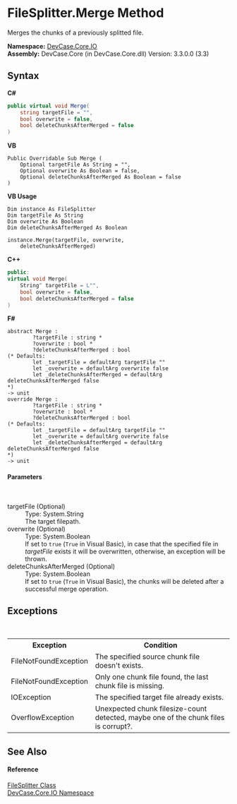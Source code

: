 # FileSplitter.Merge Method 
 

Merges the chunks of a previously splitted file.

**Namespace:**&nbsp;<a href="N_DevCase_Core_IO">DevCase.Core.IO</a><br />**Assembly:**&nbsp;DevCase.Core (in DevCase.Core.dll) Version: 3.3.0.0 (3.3)

## Syntax

**C#**<br />
``` C#
public virtual void Merge(
	string targetFile = "",
	bool overwrite = false,
	bool deleteChunksAfterMerged = false
)
```

**VB**<br />
``` VB
Public Overridable Sub Merge ( 
	Optional targetFile As String = "",
	Optional overwrite As Boolean = false,
	Optional deleteChunksAfterMerged As Boolean = false
)
```

**VB Usage**<br />
``` VB Usage
Dim instance As FileSplitter
Dim targetFile As String
Dim overwrite As Boolean
Dim deleteChunksAfterMerged As Boolean

instance.Merge(targetFile, overwrite, 
	deleteChunksAfterMerged)
```

**C++**<br />
``` C++
public:
virtual void Merge(
	String^ targetFile = L"", 
	bool overwrite = false, 
	bool deleteChunksAfterMerged = false
)
```

**F#**<br />
``` F#
abstract Merge : 
        ?targetFile : string * 
        ?overwrite : bool * 
        ?deleteChunksAfterMerged : bool 
(* Defaults:
        let _targetFile = defaultArg targetFile ""
        let _overwrite = defaultArg overwrite false
        let _deleteChunksAfterMerged = defaultArg deleteChunksAfterMerged false
*)
-> unit 
override Merge : 
        ?targetFile : string * 
        ?overwrite : bool * 
        ?deleteChunksAfterMerged : bool 
(* Defaults:
        let _targetFile = defaultArg targetFile ""
        let _overwrite = defaultArg overwrite false
        let _deleteChunksAfterMerged = defaultArg deleteChunksAfterMerged false
*)
-> unit 
```


#### Parameters
&nbsp;<dl><dt>targetFile (Optional)</dt><dd>Type: System.String<br />The target filepath.</dd><dt>overwrite (Optional)</dt><dd>Type: System.Boolean<br />If set to `true` (`True` in Visual Basic), in case that the specified file in *targetFile* exists it will be overwritten, otherwise, an exception will be thrown.</dd><dt>deleteChunksAfterMerged (Optional)</dt><dd>Type: System.Boolean<br />If set to `true` (`True` in Visual Basic), the chunks will be deleted after a successful merge operation.</dd></dl>

## Exceptions
&nbsp;<table><tr><th>Exception</th><th>Condition</th></tr><tr><td>FileNotFoundException</td><td>The specified source chunk file doesn't exists.</td></tr><tr><td>FileNotFoundException</td><td>Only one chunk file found, the last chunk file is missing.</td></tr><tr><td>IOException</td><td>The specified target file already exists.</td></tr><tr><td>OverflowException</td><td>Unexpected chunk filesize-count detected, maybe one of the chunk files is corrupt?.</td></tr></table>

## See Also


#### Reference
<a href="T_DevCase_Core_IO_FileSplitter">FileSplitter Class</a><br /><a href="N_DevCase_Core_IO">DevCase.Core.IO Namespace</a><br />
